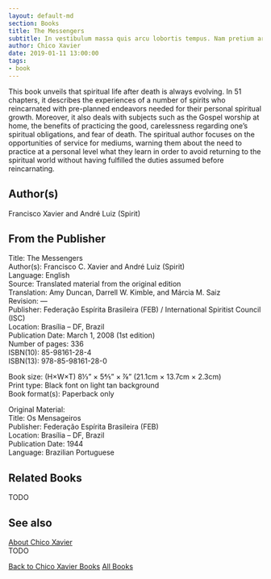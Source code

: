 ```yaml
---
layout: default-md
section: Books
title: The Messengers
subtitle: In vestibulum massa quis arcu lobortis tempus. Nam pretium arcu in odio vulputate luctus.
author: Chico Xavier
date: 2019-01-11 13:00:00
tags: 
- book
---
```


This book unveils that spiritual life after death is always evolving. In 51 chapters, it describes the experiences of a number of spirits who reincarnated with pre-planned endeavors needed for their personal spiritual growth. Moreover, it also deals with subjects such as the Gospel worship at home, the benefits of practicing the good, carelessness regarding one’s spiritual obligations, and fear of death. The spiritual author focuses on the opportunities of service for mediums, warning them about the need to practice at a personal level what they learn in order to avoid returning to the spiritual world without having fulfilled the duties assumed before reincarnating.

## Author(s)
Francisco Xavier and André Luiz (Spirit)

## From the Publisher
Title: 	The Messengers  
Author(s): 	Francisco C. Xavier and André Luiz (Spirit)  
Language: 	English  
Source: 	Translated material from the original edition  
Translation: 	Amy Duncan, Darrell W. Kimble, and Márcia M. Saiz  
Revision: 	—  
Publisher: 	Federação Espírita Brasileira (FEB) / International Spiritist Council (ISC)  
Location: 	Brasília – DF, Brazil  
Publication Date: 	March 1, 2008 (1st edition)  
Number of pages: 	336  
ISBN(10): 	85-98161-28-4  
ISBN(13): 	978-85-98161-28-0  
  
Book size: (H×W×T) 	8⅓” × 5⅘” × ⅞” (21.1cm × 13.7cm × 2.3cm)  
Print type: 	Black font on light tan background  
Book format(s): 	Paperback only  
  
Original Material: 	  
Title: 	Os Mensageiros  
Publisher: 	Federação Espírita Brasileira (FEB)  
Location: 	Brasília – DF, Brazil  
Publication Date: 	1944  
Language: 	Brazilian Portuguese  

## Related Books
TODO

## See also
[About Chico Xavier](/profile/chico-xavier)  
TODO


<a href="/books/chico-xavier" class="button">Back to Chico Xavier Books</a>
<a href="/books" class="button">All Books</a>

